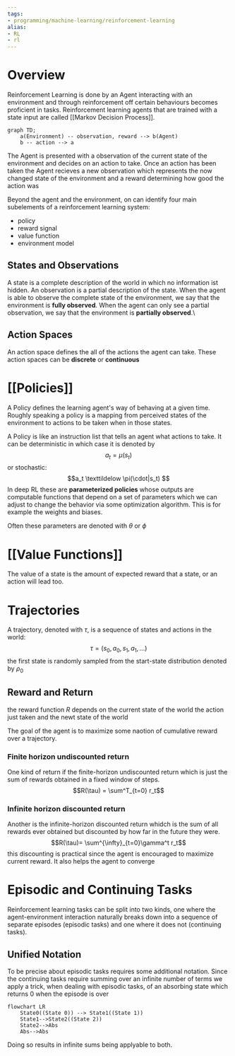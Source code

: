```yaml
---
tags:
- programming/machine-learning/reinforcement-learning
alias:
- RL
- rl
---
```

# Overview
Reinforcement Learning is done by an Agent interacting with an environment and through reinforcement off certain behaviours becomes proficient in tasks. Reinforcement learning agents that are trained with a state input are called [[Markov Decision Process]].

```mermaid
graph TD;
	a(Environment) -- observation, reward --> b(Agent)
	b -- action --> a

```
The Agent is presented with a observation of the current state of the environment and decides on an action to take. Once an action has been taken the Agent recieves a new observation which represents the now changed state of the environment and a reward determining how good the action was

Beyond the agent and the environment, on can identify four main subelements of a reinforcement learning system: 
- policy
- reward signal
- value function
- environment model


## States and Observations
A state is a complete description of the world in which no information ist hidden. An observation is a partial description of the state. When the agent is able to observe the complete state of the environment, we say that the environment is **fully observed**. When the agent can only see a partial observation, we say that the environment is **partially observed**.\

## Action Spaces
An action space defines the all of the actions the agent can take. These action spaces can be **discrete** or **continuous** 

# [[Policies]] 
A Policy defines the learning agent's way of behaving at a given time. Roughly speaking a policy is a mapping from perceived states of the environment to actions to be taken when in those states.

A Policy is like an instruction list that tells an agent what actions to take. It can be deterministic in which case it is denoted by
$$a_t = \mu(s_t) $$ or stochastic:
$$a_t \texttildelow \pi(\cdot|s_t) $$
In deep RL these are **parameterized policies** whose outputs are computable functions that depend on a set of parameters which we can adjust to change the behavior via some optimization algorithm. This is for example the weights and biases. 

Often these parameters are denoted with $\theta$ or $\phi$ 

# [[Value Functions]]
The value of a state is the amount of expected reward that a state, or an action will lead too. 

# Trajectories
A trajectory, denoted with $\tau$, is a sequence of states and actions in the world:
$$\tau =(s_0,a_0, s_1, a_1, ...)$$
the first state is randomly sampled from the start-state distribution denoted by $\rho_0$  

## Reward and Return 

the reward function $R$ depends on the current state of the world the action just taken and the newt state of the world

The goal of the agent is to maximize some naotion of cumulative reward over a trajectory. 

### Finite horizon undiscounted return 
One kind of return if the finite-horizon undiscounted return which is just the sum of rewards obtained in a fixed window of steps.
$$R(\tau) = \sum^T_{t=0} r_t$$
### Infinite horizon discounted return
Another is the infinite-horizon discounted return whidch is the sum of all rewards ever  obtained but discounted by how far in the future they were.
$$R(\tau)= \sum^{\infty}_{t=0}\gamma^t r_t$$
this discounting is practical since the agent is encouraged to maximize current reward. It also helps the agent to converge

# Episodic and Continuing Tasks
Reinforcement learning tasks can be split into two kinds, one where the agent-environment interaction naturally breaks down into a sequence of separate episodes (episodic tasks) and one where it does not (continuing tasks). 

## Unified Notation
To be precise about episodic tasks requires some additional notation. Since the continuing tasks require summing over an infinite number of terms we apply a trick, when dealing with episodic tasks, of an absorbing state which returns $0$ when the  episode is over
```mermaid
flowchart LR
    State0((State 0)) --> State1((State 1))
    State1-->State2((State 2))
    State2-->Abs
    Abs-->Abs

```
Doing so results in infinite sums being applyable to both.